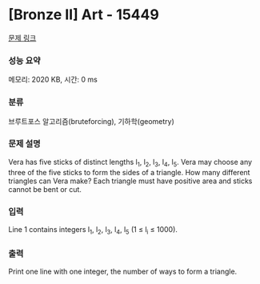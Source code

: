 # [Bronze II] Art - 15449 

[문제 링크](https://www.acmicpc.net/problem/15449) 

### 성능 요약

메모리: 2020 KB, 시간: 0 ms

### 분류

브루트포스 알고리즘(bruteforcing), 기하학(geometry)

### 문제 설명

<p>Vera has five sticks of distinct lengths l<sub>1</sub>, l<sub>2</sub>, l<sub>3</sub>, l<sub>4</sub>, l<sub>5</sub>. Vera may choose any three of the five sticks to form the sides of a triangle. How many different triangles can Vera make? Each triangle must have positive area and sticks cannot be bent or cut.</p>

### 입력 

 <p>Line 1 contains integers l<sub>1</sub>, l<sub>2</sub>, l<sub>3</sub>, l<sub>4</sub>, l<sub>5</sub> (1 ≤ l<sub>i</sub> ≤ 1000).<span style="display:none"> </span></p>

### 출력 

 <p>Print one line with one integer, the number of ways to form a triangle.</p>

